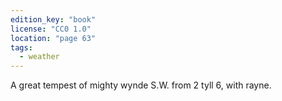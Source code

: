 ```yaml
---
edition_key: "book"
license: "CC0 1.0"
location: "page 63"
tags:
  - weather
---
```

A great tempest of mighty
wynde S.W. from 2 tyll 6, with rayne.
